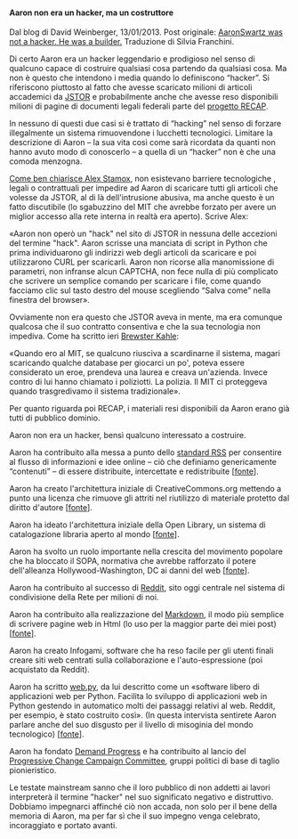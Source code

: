 #### Aaron non era un hacker, ma un costruttore

Dal blog di David Weinberger, 13/01/2013. Post originale:
[AaronSwartz was not a hacker. He was a builder.](http://www.hyperorg.com/blogger/2013/01/13/aaron-swartz-was-not-a-hacker-he-was-a-builder/)
Traduzione di Silvia Franchini.

Di certo Aaron era un hacker leggendario e prodigioso nel senso di qualcuno
capace di costruire qualsiasi cosa partendo da qualsiasi cosa. Ma non è questo
che intendono i media quando lo definiscono “hacker”. Si riferiscono piuttosto
al fatto che avesse scaricato milioni di articoli accademici da
[JSTOR](http://www.jstor.org/) e probabilmente anche che avesse reso
disponibili milioni di pagine di documenti legali federali parte del
[progetto RECAP](https://www.recapthelaw.org/).

In nessuno di questi due casi si è trattato di “hacking” nel senso di forzare
illegalmente un sistema rimuovendone i lucchetti tecnologici. Limitare la
descrizione di Aaron – la sua vita così come sarà ricordata da quanti non
hanno avuto modo di conoscerlo – a quella di un “hacker” non è che una comoda
menzogna.

[Come ben chiarisce Alex Stamox](http://unhandled.com/2013/01/12/the-truth-about-aaron-swartzs-crime/),
non esistevano barriere tecnologiche , legali o contrattuali per impedire ad
Aaron di scaricare tutti gli articoli che volesse da JSTOR, al di là
dell'intrusione abusiva, ma anche questo è un fatto discutibile
(lo sgabuzzino del MIT che avrebbe forzato per avere un miglior accesso alla
rete interna in realtà era aperto). Scrive Alex:

«Aaron non operò un "hack" nel sito di JSTOR in nessuna delle accezioni del
termine "hack". Aaron scrisse una manciata di script in Python che prima
individuarono gli indirizzi web degli articoli da scaricare e poi utilizzarono
CURL per scaricarli. Aaron non ricorse alla manomissione di parametri, non
infranse alcun CAPTCHA, non fece nulla di più complicato che scrivere un
semplice comando per scaricare i file, come quando facciamo clic sul tasto
destro del mouse scegliendo “Salva come” nella finestra del browser».

Ovviamente non era questo che JSTOR aveva in mente, ma era comunque qualcosa
che il suo contratto consentiva e che la sua tecnologia non impediva. Come ha
scritto ieri
[Brewster Kahle](http://blog.archive.org/2013/01/12/aaron-swartz-hero-of-the-open-world-rip/):

«Quando ero al MIT, se qualcuno riusciva a scardinarne il sistema, magari
scaricando qualche database per giocarci un po', poteva essere considerato un
eroe, prendeva una laurea e creava un'azienda. Invece contro di lui hanno
chiamato i poliziotti. La polizia. Il MIT ci proteggeva quando trasgredivamo
il sistema tradizionale».

Per quanto riguarda poi RECAP, i materiali resi disponibili da Aaron erano già
tutti di pubblico dominio.

Aaron non era un hacker, bensì qualcuno interessato a costruire.

Aaron ha contribuito alla messa a punto dello [standard
RSS](http://en.wikipedia.org/wiki/RSS) per consentire al flusso di
informazioni e idee online – ciò che definiamo genericamente “contenuti” – di
essere distribuite, intercettate e redistribuite
[[fonte](http://web.resource.org/rss/1.0/spec)].

Aaron ha creato l'architettura iniziale di CreativeCommons.org mettendo a
punto una licenza che rimuove gli attriti nel riutilizzo di materiale protetto
dal diritto d'autore [[fonte](http://creativecommons.org/weblog/entry/36298)].

Aaron ha ideato l'architettura iniziale della Open Library, un sistema di
catalogazione libraria aperto al mondo
[[fonte](http://blog.archive.org/2013/01/12/aaron-swartz-hero-of-the-open-world-rip/)].

Aaron ha svolto un ruolo importante nella crescita del movimento popolare che
ha bloccato il SOPA, normativa che avrebbe rafforzato il potere dell'alleanza
Hollywood-Washington, DC ai danni del web
[[fonte](http://www.youtube.com/watch?v=Fgh2dFngFsg)].

Aaron ha contribuito al successo di [Reddit](http://www.reddit.com/), sito
oggi centrale nel sistema di condivisione della Rete per milioni di noi.

Aaron ha contribuito alla realizzazione del
[Markdown](http://daringfireball.net/projects/markdown/), il modo più semplice
di scrivere pagine web in Html (lo uso per la maggior parte dei miei post)
[[fonte](http://daringfireball.net/projects/markdown/#acknowledgements)].

Aaron ha creato Infogami, software che ha reso facile per gli utenti finali
creare siti web centrati sulla collaborazione e l'auto-espressione (poi
acquistato da Reddit).

Aaron ha scritto [web.py](http://webpy.org/), da lui descritto come un
«software libero di applicazioni web per Python. Facilita lo sviluppo di
applicazioni web in Python gestendo in automatico molti dei passaggi relativi
al web. Reddit, per esempio, è stato costruito così». (In questa intervista
sentirete Aaron parlare anche del suo disgusto per il livello di misoginia del
mondo tecnologico)
[[fonte](http://www.reddit.com/r/reddit.com/comments/1octb/reddit_cofounder_aaron_swartz_discusses_how_he/)].

Aaron ha fondato [Demand Progress](http://blog.demandprogress.org/) e ha
contribuito al lancio del [](http://boldprogressives.org/) [Progressive Change
Campaign Committee](http://boldprogressives.org/), gruppi politici di base di
taglio pionieristico.

Le testate mainstream sanno che il loro pubblico di non addetti ai lavori
interpreterà il termine "hacker" nel suo significato negativo e distruttivo.
Dobbiamo impegnarci affinché ciò non accada, non solo per il bene della memoria
di Aaron, ma per far sì che il suo impegno venga celebrato, incoraggiato e
portato avanti.